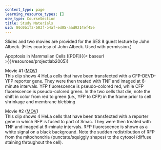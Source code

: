 ```yaml
---
content_type: page
learning_resource_types: []
ocw_type: CourseSection
title: Study Materials
uid: 80d0b1f2-503f-b4af-ed05-aad9214ef45e
---
```


Slides and two movies are provided for the SES 8 guest lecture by John Albeck. (Files courtesy of John Albeck. Used with permission.)

Apoptosis in Mammalian Cells ([PDF]({{< baseurl >}}/resources/projectlab2005))

Movie #1 ([MOV](/ans7870/7/7.16/s05/studymaterials/hela6.mov))  
This clip shows 4 HeLa cells that have been transfected with a CFP-DEVD-YFP reporter gene. They were then treated with TNF and imaged at 6-minute intervals. YFP fluorescence is pseudo-colored red, while CFP fluorescence is pseudo-colored green. In the two cells that die, note the shift in color from red to green (i.e., YFP to CFP) in the frame prior to cell shrinkage and membrane blebbing.

Movie #2 ([MOV](/ans7870/7/7.16/s05/studymaterials/devdimsrfpmovie1.mov))  
This clip shows 4 HeLa cells that have been transfected with a reporter gene in which RFP is fused to part of Smac. They were then treated with TNF and imaged at 6-minute intervals. RFP fluorescence is shown as a white signal on a black background. Note the sudden redistribution of RFP from the mitochondria (punctate/squiggly shapes) to the cytosol (diffuse staining throughout the cell).